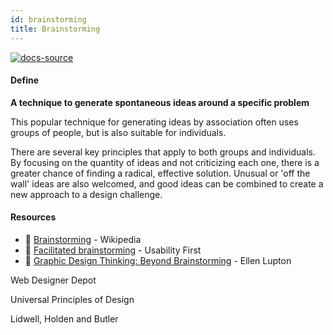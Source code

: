 ```yaml
---
id: brainstorming
title: Brainstorming
---
```


[![docs-source](https://img.shields.io/badge/SRC-UX%20Companion-blue)](https://play.google.com/store/apps/details?id=com.cyberduck.uxcompanion)

#### Define

**A technique to generate spontaneous ideas around a specific problem**

This popular technique for  generating ideas by association  often uses groups of people, but is  also suitable for individuals.  

There are several key principles  that apply to both groups and  individuals. By focusing on the  quantity of ideas and not criticizing  each one, there is a greater chance  of finding a radical, effective  solution. Unusual or 'off the wall'  ideas are also welcomed, and good  ideas can be combined to create a  new approach to a design  challenge.

#### Resources

* 📃 [Brainstorming](https://en.wikipedia.org/wiki/Brainstorming) - Wikipedia
* 📃 [Facilitated brainstorming](http://www.usabilityfirst.com/usability-methods/facilitated-brainstorming) - Usability First
* 📘 [Graphic Design Thinking: Beyond Brainstorming](https://www.amazon.co.uk/Graphic-Design-Thinking-Beyond-Brainstorming/dp/1568989792) - Ellen Lupton

Web Designer Depot

Universal Principles of Design

Lidwell, Holden and Butler